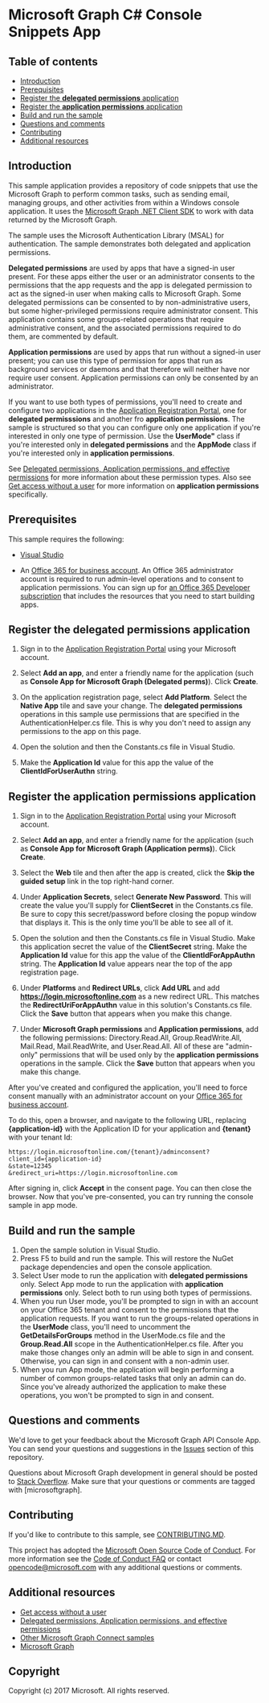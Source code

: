 # Microsoft Graph C# Console Snippets App

## Table of contents

* [Introduction](#introduction)
* [Prerequisites](#prerequisites)
* [Register the **delegated permissions** application](#Register-the-delegated-permissions-application )
* [Register the **application permissions** application](#Register-the-application-permissions-application )
* [Build and run the sample](#build-and-run-the-sample)
* [Questions and comments](#questions-and-comments)
* [Contributing](#contributing)
* [Additional resources](#additional-resources)

## Introduction

This sample application provides a repository of code snippets that use the Microsoft Graph to perform common tasks, such as sending email, managing groups, and other activities from within a Windows console application. It uses the [Microsoft Graph .NET Client SDK](https://github.com/microsoftgraph/msgraph-sdk-dotnet) to work with data returned by the Microsoft Graph. 

The sample uses the Microsoft Authentication Library (MSAL) for authentication. The sample demonstrates both delegated and application permissions.

**Delegated permissions** are used by apps that have a signed-in user present. For these apps either the user or an administrator consents to the permissions that the app requests and the app is delegated permission to act as the signed-in user when making calls to Microsoft Graph. Some delegated permissions can be consented to by non-administrative users, but some higher-privileged permissions require administrator consent. This application contains some groups-related operations that require administrative consent, and the associated permissions required to do them, are commented by default.

**Application permissions** are used by apps that run without a signed-in user present; you can use this type of permission for apps that run as background services or daemons and that therefore will neither have nor require user consent. Application permissions can only be consented by an administrator. 

If you want to use both types of permissions, you'll need to create and configure two applications in the [Application Registration Portal](https://apps.dev.microsoft.com/), one for **delegated permisssions** and another fro **application permissions**. The sample is structured so that you can configure only one application if you're interested in only one type of permission. Use the **UserMode"** class if you're interested only in **delegated permissions** and the **AppMode** class if you're interested only in **application permissions**.

See [Delegated permissions, Application permissions, and effective permissions](https://developer.microsoft.com/en-us/graph/docs/concepts/permissions_reference#delegated-permissions-application-permissions-and-effective-permissions) for more information about these permission types. Also see [Get access without a user](https://developer.microsoft.com/en-us/graph/docs/concepts/auth_v2_service) for more information on **application permissions** specifically.


## Prerequisites

This sample requires the following:

- [Visual Studio](https://www.visualstudio.com/en-us/downloads) 

-  An [Office 365 for business account](https://msdn.microsoft.com/en-us/office/office365/howto/setup-development-environment#bk_Office365Account). An Office 365 administrator account is required to run admin-level operations and to consent to application permissions. You can sign up for [an Office 365 Developer subscription](https://msdn.microsoft.com/en-us/office/office365/howto/setup-development-environment#bk_Office365Account) that includes the resources that you need to start building apps.

<a name="Register-the-delegated-permissions-application"></a>
## Register the **delegated permissions** application 

1. Sign in to the [Application Registration Portal](https://apps.dev.microsoft.com/) using your Microsoft account.

2. Select **Add an app**, and enter a friendly name for the application (such as **Console App for Microsoft Graph (Delegated perms)**). Click **Create**.

3. On the application registration page, select **Add Platform**. Select the **Native App** tile and save your change. The **delegated permissions** operations in this sample use permissions that are specified in the AuthenticationHelper.cs file. This is why you don't need to assign any permissions to the app on this page.

4. Open the solution and then the Constants.cs file in Visual Studio. 

5. Make the **Application Id** value for this app the value of the **ClientIdForUserAuthn** string.

<a name="Register-the-application-permissions-application"></a>
## Register the **application permissions** application 

1. Sign in to the [Application Registration Portal](https://apps.dev.microsoft.com/) using your Microsoft account.

2. Select **Add an app**, and enter a friendly name for the application (such as **Console App for Microsoft Graph (Application perms)**). Click **Create**.

3. Select the **Web** tile and then after the app is created, click the **Skip the guided setup** link in the top right-hand corner.

4. Under **Application Secrets**, select **Generate New Password**. This will create the value you'll supply for **ClientSecret** in the Constants.cs file.  Be sure to copy this secret/password before closing the popup window that displays it. This is the only time you'll be able to see all of it.

5. Open the solution and then the Constants.cs file in Visual Studio. Make this application secret the value of the **ClientSecret** string. Make the **Application Id** value for this app the value of the **ClientIdForAppAuthn** string. The **Application Id** value appears near the top of the app registration page.

6. Under **Platforms** and **Redirect URLs**, click **Add URL** and add **https://login.microsoftonline.com** as a new redirect URL. This matches the **RedirectUriForAppAuthn** value in this solution's Constants.cs file. Click the **Save** button that appears when you make this change.

7. Under **Microsoft Graph permissions** and **Application permissions**, add the following permissions: Directory.Read.All, Group.ReadWrite.All, Mail.Read, Mail.ReadWrite, and User.Read.All. All of these are "admin-only" permissions that will be used only by the **application permissions** operations in the sample. Click the **Save** button that appears when you make this change.

After you've created  and configured the application, you'll need to force consent manually with an administrator account on your [Office 365 for business account](https://msdn.microsoft.com/en-us/office/office365/howto/setup-development-environment#bk_Office365Account).

To do this, open a browser, and navigate to the following URL, replacing **{application-id}** with the Application ID for your application and **{tenant}** with your tenant Id:

   ```
   https://login.microsoftonline.com/{tenant}/adminconsent?
   client_id={application-id}
   &state=12345
   &redirect_uri=https://login.microsoftonline.com
   ```

After signing in, click **Accept** in the consent page.  You can then close the browser.  Now that you've pre-consented, you can try running the console sample in app mode. 

## Build and run the sample 

1. Open the sample solution in Visual Studio.
2. Press F5 to build and run the sample. This will restore the NuGet package dependencies and open the console application.
3. Select User mode to run the application with **delegated permissions** only. Select App mode to run the application with **application permissions** only. Select both to run using both types of permissions.
4. When you run User mode, you'll be prompted to sign in with an account on your Office 365 tenant and consent to the permissions that the application requests. If you want to run the groups-related operations in the **UserMode** class, you'll need to uncomment the **GetDetailsForGroups** method in the UserMode.cs file and the **Group.Read.All** scope in the AuthenticationHelper.cs file. After you make those changes only an admin will be able to sign in and consent. Otherwise, you can sign in and consent with a non-admin user.
5. When you run App mode, the application will begin performing a number of common groups-related tasks that only an admin can do. Since you've already authorized the application to make these operations, you won't be prompted to sign in and consent.
   
## Questions and comments

We'd love to get your feedback about the Microsoft Graph API Console App. You can send your questions and suggestions in the [Issues](https://github.com/microsoftgraph/console-csharp-snippets-sample/issues) section of this repository.

Questions about Microsoft Graph development in general should be posted to [Stack Overflow](https://stackoverflow.com/questions/tagged/microsoftgraph). Make sure that your questions or comments are tagged with [microsoftgraph].

## Contributing ##

If you'd like to contribute to this sample, see [CONTRIBUTING.MD](/CONTRIBUTING.md).

This project has adopted the [Microsoft Open Source Code of Conduct](https://opensource.microsoft.com/codeofconduct/). For more information see the [Code of Conduct FAQ](https://opensource.microsoft.com/codeofconduct/faq/) or contact [opencode@microsoft.com](mailto:opencode@microsoft.com) with any additional questions or comments.
  
## Additional resources

- [Get access without a user](https://developer.microsoft.com/en-us/graph/docs/concepts/auth_v2_service)
- [Delegated permissions, Application permissions, and effective permissions](https://developer.microsoft.com/en-us/graph/docs/concepts/permissions_reference#delegated-permissions-application-permissions-and-effective-permissions)
- [Other Microsoft Graph Connect samples](https://github.com/MicrosoftGraph?utf8=%E2%9C%93&query=-Connect)
- [Microsoft Graph](https://developer.microsoft.com/en-us/graph)

## Copyright
Copyright (c) 2017 Microsoft. All rights reserved.

